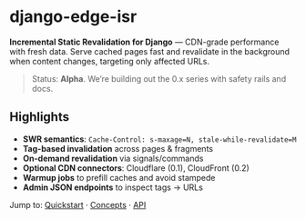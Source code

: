 # django-edge-isr

**Incremental Static Revalidation for Django** — CDN-grade performance with fresh data.
Serve cached pages fast and revalidate in the background when content changes, targeting only affected URLs.

> Status: **Alpha**. We’re building out the 0.x series with safety rails and docs.

## Highlights
- **SWR semantics**: `Cache-Control: s-maxage=N, stale-while-revalidate=M`
- **Tag-based invalidation** across pages & fragments
- **On-demand revalidation** via signals/commands
- **Optional CDN connectors**: Cloudflare (0.1), CloudFront (0.2)
- **Warmup jobs** to prefill caches and avoid stampede
- **Admin JSON endpoints** to inspect tags → URLs

Jump to: [Quickstart](quickstart.md) · [Concepts](concepts.md) · [API](api.md)
